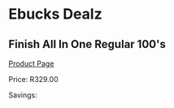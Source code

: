 
# Ebucks Dealz
## Finish All In One Regular 100's
[Product Page](https://www.ebucks.com/web/shop/productSelected.do?prodId=380879268&catId=908586136)

Price: R329.00

Savings: 


	